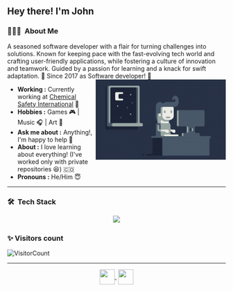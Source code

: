<h2>Hey there! I'm John</h2>

### 👨🏻‍💻 &nbsp;About Me
A seasoned software developer with a flair for turning challenges into solutions. Known for keeping pace with the fast-evolving tech world and crafting user-friendly applications, while fostering a culture of innovation and teamwork. Guided by a passion for learning and a knack for swift adaptation. 💜 Since 2017 as Software developer! 💜
<img alt="Night Coding" src="https://raw.githubusercontent.com/AVS1508/AVS1508/master/assets/Night-Coding.gif" align="right"/>

-  **Working :** Currently working at <a href="https://www.linkedin.com/company/chemical-safety-international/mycompany/" target="blank" >Chemical Safety International</a> 💼
-  **Hobbies :** Games 🎮 | Music :headphones: | Art 🎨
-  **Ask me about :** Anything!, I'm happy to help 🙂
-  **About :** I love learning about everything! (I've worked only with private repositories 😆) 🇨🇴
-  **Pronouns :** He/Him :innocent: 

-----------------------------------------------------------------------------------------------------------------------------------------------------------------------

### 🛠 &nbsp;Tech Stack
<p align="center">
    <a href="https://skillicons.dev">
      <img src="https://skillicons.dev/icons?i=linux,git,js,nodejs,angular,react,svelte,ts,go,java,py,ruby,spring,elixir,rabbitmq,redis,redux,mongodb,mysql,aws,gcp,azure,cpp,kubernetes,figma,css,scss,tailwind,idea,postman,powershell,vscode" />
    </a>
</p>

### ✨ Visitors count

![VisitorCount](https://profile-counter.glitch.me/{JohnFreddy}/count.svg)

-----------------------------------------------------------------------------------------------------------------------------------------------------------------------

<p align="center">
<a href="https://www.linkedin.com/in/johnfmorales/?locale=en_US" target="blank">
  <img align="center" src="https://raw.githubusercontent.com/rahuldkjain/github-profile-readme-generator/master/src/images/icons/Social/linked-in-alt.svg" alt="" height="35" width="35" />
</a>‎
<a href="https://www.instagram.com/_john_frederick_/" target="blank">
  <img align="center" src="https://raw.githubusercontent.com/rahuldkjain/github-profile-readme-generator/master/src/images/icons/Social/instagram.svg" alt="" height="35" width="35" />
</a>
</p>
